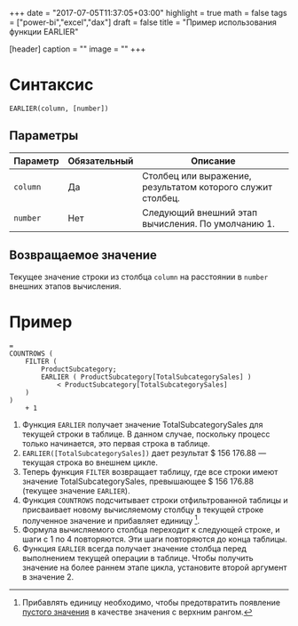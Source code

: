 +++
date = "2017-07-05T11:37:05+03:00"
highlight = true
math = false
tags = ["power-bi","excel","dax"]
draft = false
title = "Пример использования функции EARLIER"

[header]
  caption = ""
  image = ""
+++

# Синтаксис
```
EARLIER(column, [number])
```
## Параметры

|Параметр|Обязательный|Описание|
|---|---|---|
|`column`| Да |  Столбец или выражение, результатом которого служит столбец. |
|`number` | Нет | Следующий внешний этап вычисления. По умолчанию 1. |

## Возвращаемое значение
Текущее значение строки из столбца `column` на расстоянии в `number` внешних этапов вычисления.

# Пример
```dax
=
COUNTROWS (
    FILTER (
        ProductSubcategory;
        EARLIER ( ProductSubcategory[TotalSubcategorySales] )
            < ProductSubcategory[TotalSubcategorySales]
    )
)
    + 1
```

1. Функция `EARLIER` получает значение TotalSubcategorySales для текущей строки в таблице. В данном случае, поскольку процесс только начинается, это первая строка в таблице.
1. `EARLIER([TotalSubcategorySales])` дает результат $ 156 176.88 — текущая строка во внешнем цикле.
1. Теперь функция `FILTER` возвращает таблицу, где все строки имеют значение TotalSubcategorySales, превышающее $ 156 176.88 (текущее значение `EARLIER`).
1. Функция `COUNTROWS` подсчитывает строки отфильтрованной таблицы и присваивает новому вычисляемому столбцу в текущей строке полученное значение и прибавляет единицу [^1].
1. Формула вычисляемого столбца переходит к следующей строке, и шаги с 1 по 4 повторяются. Эти шаги повторяются до конца таблицы.
1. Функция `EARLIER` всегда получает значение столбца перед выполнением текущей операции в таблице. Чтобы получить значение на более раннем этапе цикла, установите второй аргумент в значение 2.

[^1]: Прибавлять единицу необходимо, чтобы предотвратить появление [пустого значения](../handing-of-dax-blank) в качестве значения с верхним рангом.